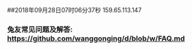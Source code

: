 ##2018年09月28日07时06分37秒 159.65.113.147
### 兔友常见问题及解答: https://github.com/wanggonging/d/blob/w/FAQ.md
